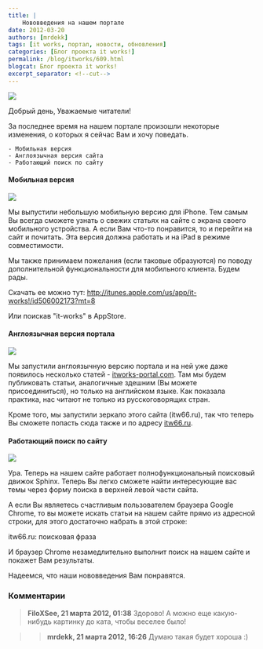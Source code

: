 ```yaml
---
title: |
    Нововведения на нашем портале
date: 2012-03-20
authors: [mrdekk]
tags: [it works, портал, новости, обновления]
categories: [Блог проекта it works!]
permalink: /blog/itworks/609.html
blogcat: Блог проекта it works!
excerpt_separator: <!--cut-->
---
```



![](http://itw66.ru/uploads/images/00/00/01/2012/03/21/bb764a.jpg)


Добрый день, Уважаемые читатели!

За последнее время на нашем портале произошли некоторые изменения, о которых я сейчас Вам и хочу поведать.



    - Мобильная версия
    - Англоязычная версия сайта
    - Работающий поиск по сайту




<!--cut-->


#### Мобильная версия



![](http://itw66.ru/uploads/images/00/00/01/2012/03/20/a9d16e.jpg)


Мы выпустили небольшую мобильную версию для iPhone. Тем самым Вы всегда сможете узнать о свежих статьях на сайте с экрана своего мобильного устройства. А если Вам что-то понравится, то и перейти на сайт и почитать. Эта версия должна работать и на iPad в режиме совместимости.

Мы также принимаем пожелания (если таковые образуются) по поводу дополнительной функциональности для мобильного клиента. Будем рады.

Скачать ее можно тут: http://itunes.apple.com/us/app/it-works!/id506002173?mt=8

Или поискав "it-works" в AppStore.

#### Англоязычная версия портала



![](http://itw66.ru/uploads/images/00/00/01/2012/03/20/96e099.jpg)


Мы запустили англоязычную версию портала и на ней уже даже появилось несколько статей - [itworks-portal.com](http://itworks-portal.com). Там мы будем публиковать статьи, аналогичные здешним (Вы можете присоединиться), но только на английском языке. Как показала практика, нас читают не только из русскоговорящих стран. 

Кроме того, мы запустили зеркало этого сайта (itw66.ru), так что теперь Вы сможете попасть сюда также и по адресу [itw66.ru](http://itw66.ru).

#### Работающий поиск по сайту



![](http://itw66.ru/uploads/images/00/00/01/2012/03/20/16630a.png)


Ура. Теперь на нашем сайте работает полнофункциональный поисковый движок Sphinx. Теперь Вы легко сможете найти интересующие вас темы через форму поиска в верхней левой части сайта.

А если Вы являетесь счастливым пользователем браузера Google Chrome, то вы можете искать статьи на нашем сайте прямо из адресной строки, для этого достаточно набрать в этой строке:

itw66.ru: поисковая фраза

И браузер Chrome незамедлительно выполнит поиск на нашем сайте и покажет Вам результаты.

Надеемся, что наши нововведения Вам понравятся.

### Комментарии

> **FiloXSee, 21 марта 2012, 01:38**
> Здорово! А можно еще какую-нибудь картинку до ката, чтобы веселее было!

>> **mrdekk, 21 марта 2012, 16:26**
>> Думаю такая будет хороша :)
